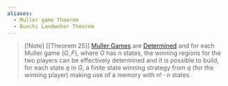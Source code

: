 ```yaml
---
aliases:
  - Muller game Theorem
  - Buechi Landweber Theorem
---
```

>[!Note] [[Theorem 25]] 
>[Muller Games](Muller%20Game.md) are [Determined](Strategy.md) and for each Muller game $(G, F)$, where $G$ has $n$ states, the winning regions for the two players can be effectively determined and it is possible to build, for each state $q$ in $G$, a finite state winning strategy from $q$ (for the winning player) making use of a memory with $n! \cdot n$ states.
